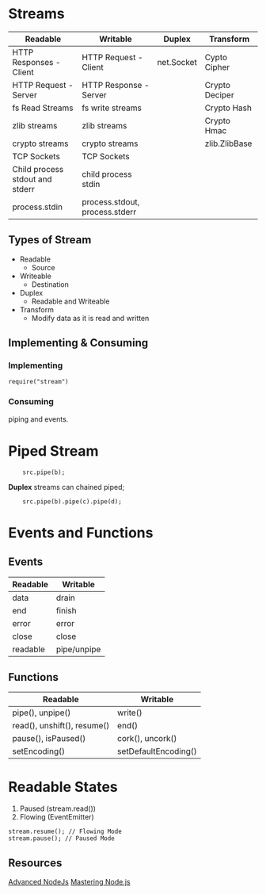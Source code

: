 # Streams
| Readable                        | Writable                       | Duplex     | Transform      |
|---------------------------------|--------------------------------|------------|----------------|
| HTTP Responses - Client         | HTTP Request - Client          | net.Socket | Cypto Cipher   |
| HTTP Request - Server           | HTTP Response - Server         |            | Crypto Deciper |
| fs Read Streams                 | fs write streams               |            | Crypto Hash    |
| zlib streams                    | zlib streams                   |            | Crypto Hmac    |
| crypto streams                  | crypto streams                 |            | zlib.ZlibBase  |
| TCP Sockets                     | TCP Sockets                    |            |                |
| Child process stdout and stderr | child process stdin            |            |                |
| process.stdin                   | process.stdout, process.stderr |            |                |

## Types of Stream
- Readable
  - Source 
- Writeable
  - Destination
- Duplex
  - Readable and Writeable
- Transform
  - Modify data as it is read and written

## Implementing & Consuming
### Implementing
`require("stream")`
### Consuming
piping and events.

# Piped Stream
```node
	src.pipe(b);
```
**Duplex** streams can chained piped;
```node
	src.pipe(b).pipe(c).pipe(d);
```

# Events and Functions
## Events
| Readable | Writable    |
|----------|-------------|
| data     | drain       |
| end      | finish      |
| error    | error       |
| close    | close       |
| readable | pipe/unpipe |
## Functions
| Readable                    | Writable             |
|-----------------------------|----------------------|
| pipe(), unpipe()            | write()              |
| read(), unshift(), resume() | end()                |
| pause(), isPaused()         | cork(), uncork()     |
| setEncoding()               | setDefaultEncoding() |

# Readable States
1. Paused (stream.read())
2. Flowing (EventEmitter)
```node 
stream.resume(); // Flowing Mode
stream.pause(); // Paused Mode
```

## Resources
[Advanced NodeJs](https://app.pluralsight.com/library/courses/nodejs-advanced/table-of-contents)
[Mastering Node.js](https://learning.oreilly.com/library/view/mastering-nodejs-/9781785888960/)

